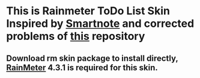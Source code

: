 # This is Rainmeter ToDo List Skin Inspired by [Smartnote](https://www.deviantart.com/tobliug/art/SmartNote-1-0-492161237) and corrected problems of [this](https://github.com/Pernickety/rainmeter-todo-list) repository

## Download rm skin package to install directly, [RainMeter](https://www.rainmeter.net/) 4.3.1 is required for this skin.
